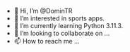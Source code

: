- 👋 Hi, I’m @DominTR
- 👀 I’m interested in sports apps.
- 🌱 I’m currently learning Python 3.11.3.
- 💞️ I’m looking to collaborate on ...
- 📫 How to reach me ...

<!---
DominTR/DominTR is a ✨ special ✨ repository because its `README.md` (this file) appears on your GitHub profile.
You can click the Preview link to take a look at your changes.
--->
